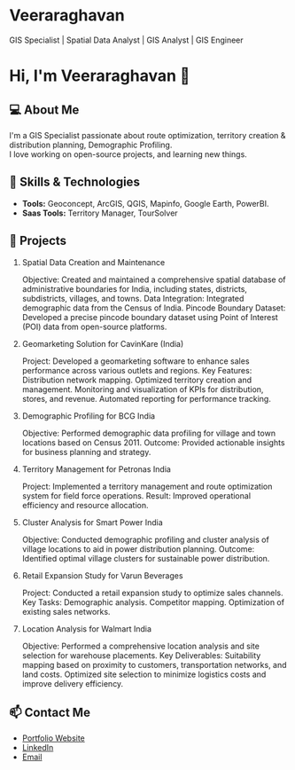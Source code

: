 # Veeraraghavan
GIS Specialist | Spatial Data Analyst | GIS Analyst | GIS Engineer

# Hi, I'm Veeraraghavan 👋

## 💻 About Me
I'm a GIS Specialist passionate about route optimization, territory creation & distribution planning, Demographic Profiling.  
I love working on open-source projects, and learning new things.

## 🚀 Skills & Technologies
- **Tools:** Geoconcept, ArcGIS, QGIS, Mapinfo, Google Earth, PowerBI.
- **Saas Tools:** Territory Manager, TourSolver

## 🌟 Projects
1. Spatial Data Creation and Maintenance

    Objective: Created and maintained a comprehensive spatial database of administrative boundaries for India, including states, districts, subdistricts, villages, and towns.
    Data Integration: Integrated demographic data from the Census of India.
    Pincode Boundary Dataset: Developed a precise pincode boundary dataset using Point of Interest (POI) data from open-source platforms.

2. Geomarketing Solution for CavinKare (India)

    Project: Developed a geomarketing software to enhance sales performance across various outlets and regions.
    Key Features:
        Distribution network mapping.
        Optimized territory creation and management.
        Monitoring and visualization of KPIs for distribution, stores, and revenue.
        Automated reporting for performance tracking.

3. Demographic Profiling for BCG India

    Objective: Performed demographic data profiling for village and town locations based on Census 2011.
    Outcome: Provided actionable insights for business planning and strategy.

4. Territory Management for Petronas India

    Project: Implemented a territory management and route optimization system for field force operations.
    Result: Improved operational efficiency and resource allocation.

5. Cluster Analysis for Smart Power India

    Objective: Conducted demographic profiling and cluster analysis of village locations to aid in power distribution planning.
    Outcome: Identified optimal village clusters for sustainable power distribution.

6. Retail Expansion Study for Varun Beverages

    Project: Conducted a retail expansion study to optimize sales channels.
    Key Tasks:
        Demographic analysis.
        Competitor mapping.
        Optimization of existing sales networks.

7. Location Analysis for Walmart India

    Objective: Performed a comprehensive location analysis and site selection for warehouse placements.
    Key Deliverables:
        Suitability mapping based on proximity to customers, transportation networks, and land costs.
        Optimized site selection to minimize logistics costs and improve delivery efficiency.
## 📫 Contact Me
- [Portfolio Website](https://yourwebsite.com)
- [LinkedIn]((https://www.linkedin.com/in/veera-raghavan-2028/))
- [Email](mailto:post2veera@gmail.com)

